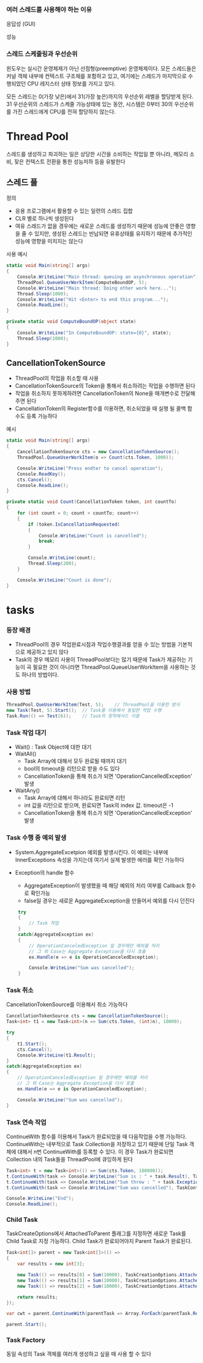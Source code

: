 ### 여러 스레드를 사용해야 하는 이유
응답성 (GUI)

성능

### 스레드 스케줄링과 우선순위
윈도우는 실시간 운영체제가 아닌 선점형(preemptive) 운영체제이다. 모든 스레드들은 커널 객체 내부에 컨텍스트 구조체를 포함하고 있고, 여기에는 스레드가 마지막으로 수행되었던 CPU 레지스터 상태 정보를 가지고 있다. 

모든 스레드는 0(가장 낮은)에서 31(가장 높은)까지의 우선순위 레벨을 할당받게 된다. 31 우선순위의 스레드가 스케줄 가능상태에 있는 동안, 시스템은 0부터 30의 우선순위를 가진 스레드에게 CPU를 전혀 할당하지 않는다. 

# Thread Pool
스레드를 생성하고 파괴하는 일은 상당한 시간을 소비하는 작업일 뿐 아니라, 메모리 소비, 잦은 컨텍스트 전환을 통한 성능저하 등을 유발한다

## 스레드 풀
정의
- 응용 프로그램에서 활용할 수 있는 일련의 스레드 집합
- CLR 별로 하나씩 생성된다
- 여유 스레드가 없을 경우에는 새로운 스레드를 생성하기 때문에 성능에 안좋은 영향을 줄 수 있지만, 생성된 스레드는 반납되면 유휴상태를 유지하기 때문에 추가적인 성능에 영향을 미치지는 않는다

사용 예시
```c#
static void Main(string[] args)
{
    Console.WriteLine("Main thread: queuing an asynchronous operation");
    ThreadPool.QueueUserWorkItem(ComputeBoundOP, 5);
    Console.WriteLine("Main thread: Doing other work here...");
    Thread.Sleep(1000);
    Console.WriteLine("Hit <Enter> to end this program...");
    Console.ReadLine();
}

private static void ComputeBoundOP(object state)
{
    Console.WriteLine("In ComputeBoundOP: state={0}", state);
    Thread.Sleep(1000);
}
```

## CancellationTokenSource
- ThreadPool의 작업을 취소할 때 사용
- CancellationTokenSource의 Token을 통해서 취소하려는 작업을 수행하면 된다
- 작업을 취소하지 못하게하려면 CancellationToken의 None을 매개변수로 전달해주면 된다
- CancellationToken의 Register함수를 이용하면, 취소되었을 때 실행 될 콜백 함수도 등록 가능하다

예시
```c#
static void Main(string[] args)
{
    CancellationTokenSource cts = new CancellationTokenSource();
    ThreadPool.QueueUserWorkItem(o => Count(cts.Token, 1000));

    Console.WriteLine("Press endter to cancel operation");
    Console.ReadKey();
    cts.Cancel();
    Console.ReadLine();
}

private static void Count(CancellationToken token, int countTo)
{
    for (int count = 0; count < countTo; count++)
    {
        if (token.IsCancellationRequested)
        {
            Console.WriteLine("Count is cancelled");
            break;
        }

        Console.WriteLine(count);
        Thread.Sleep(200);
    }

    Console.WriteLine("Count is done");
}
```

# tasks
### 등장 배경
- ThreadPool의 경우 작업완료시점과 작업수행결과를 얻을 수 있는 방법을 기본적으로 제공하고 있지 않다
- Task의 경우 메모리 사용이 ThreadPool보다는 많기 때문에 Task가 제공하는 기능이 곡 필요한 것이 아니라면 ThreadPool.QueueUserWorkItem을 사용하는 것도 하나의 방법이다. 

### 사용 방법
```c#
ThreadPool.QueUserWorkItem(Test, 5);    // ThreadPool을 이용한 방식
new Task(Test, 5).Start();  // Task를 이용해서 동일한 작업 수행
Task.Run(() => Test(6));    // Task의 정적메서드 이용
```

### Task 작업 대기
- Wait() : Task Object에 대한 대기
- WaitAll()
   - Task Array에 대해서 모두 완료될 때까지 대기
   - bool의 timeout을 리턴으로 받을 수도 있다
   - CancellationToken을 통해 취소가 되면 'OperationCancelledException' 발생
- WaitAny()
   - Task Array에 대해서 하나라도 완료되면 리턴
   - int 값을 리턴으로 받으며, 완료되면 Task의 index 값. timeout은 -1
   - CancellationToken을 통해 취소가 되면 'OperationCancelledException' 발생

### Task 수행 중 예외 발생
- System.AggregateExcetpion 예외를 발생시킨다. 이 예외는 내부에 InnerExceptions 속성을 가지는데 여기서 실제 발생한 에러를 확인 가능하다

- Exception의 handle 함수
   - AggregateException이 발생했을 때 해당 예외의 처리 여부를 Callback 함수로 확인가능
   - false일 경우는 새로운 AggregateException을 만들어서 예외를 다시 던진다
   ```c#
    try
    {
        // Task 작업
    }
    catch(AggregateException ex)
    {
        // OperationCanceledException 일 경우에만 예외를 처리
        // 그 외 Case는 Aggregate Exception을 다시 호출
        ex.Handle(e => e is OperationCanceledException);

        Console.WriteLine("Sum was cancelled");
    }
   ```

### Task 취소
CancellationTokenSource를 이용해서 취소 가능하다
```c#
CancellationTokenSource cts = new CancellationTokenSource();
Task<int> t1 = new Task<int>(n => Sum(cts.Token, (int)n), 10000);

try
{
    t1.Start();
    cts.Cancel();
    Console.WriteLine(t1.Result);
}
catch(AggregateException ex)
{
    // OperationCanceledException 일 경우에만 예외를 처리
    // 그 외 Case는 Aggregate Exception을 다시 호출
    ex.Handle(e => e is OperationCanceledException);

    Console.WriteLine("Sum was cancelled");
}
```

### Task 연속 작업
ContinueWith 함수를 이용해서 Task가 완료되었을 때 다음작업을 수행 가능하다. ContinueWith는 내부적으로 Task Collection을 저장하고 있기 때문에 단일 Task 객체에 대해서 n번 ContinueWith를 등록할 수 있다. 이 경우 Task가 완료되면 Collection 내의 Task들을 ThreadPool에 큐잉하게 된다

```c#
Task<int> t = new Task<int>(() => Sum(cts.Token, 100000));
t.ContinueWith(task => Console.WriteLine("Sum is : " + task.Result), TaskContinuationOptions.OnlyOnRanToCompletion);
t.ContinueWith(task => Console.WriteLine("Sum threw : " + task.Exception.InnerException), TaskContinuationOptions.OnlyOnFaulted);
t.ContinueWith(task => Console.WriteLine("Sum was cancelled"), TaskContinuationOptions.OnlyOnCanceled);

Console.WriteLine("End");
Console.ReadLine();
```

### Child Task
TaskCreateOptions에서 AttachedToParent 플래그를 지정하면 새로운 Task를 Child Task로 지정 가능하다. Child Task가 완료되어야지 Parent Task가 완료된다.

```c#
Task<int[]> parent = new Task<int[]>(() =>
{
    var results = new int[3];

    new Task(() => results[0] = Sum(10000), TaskCreationOptions.AttachedToParent).Start();
    new Task(() => results[1] = Sum(10000), TaskCreationOptions.AttachedToParent).Start();
    new Task(() => results[2] = Sum(10000), TaskCreationOptions.AttachedToParent).Start();

    return results;
});

var cwt = parent.ContinueWith(parentTask => Array.ForEach(parentTask.Result, Console.WriteLine));

parent.Start();
```

### Task Factory
동일 속성의 Task 객체를 여러개 생성하고 싶을 때 사용 할 수 있다

